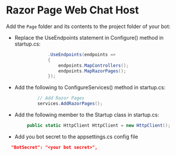 # Razor Page Web Chat Host
Add the `Page` folder and its contents to the project folder of your bot:
* Replace the UseEndpoints statement in Configure() method in startup.cs:
```c#
                .UseEndpoints(endpoints =>
                {
                    endpoints.MapControllers();
                    endpoints.MapRazorPages();
                });
```
* Add the following to ConfigureServices() method in startup.cs:
```c#
            // Add Razor Pages
            services.AddRazorPages();
```
* Add the following member to the Startup class in startup.cs:
```c#
        public static HttpClient HttpClient = new HttpClient();
```
* Add you bot secret to the appsettings.cs config file
```json
  "BotSecret": "<your bot secret>",
```